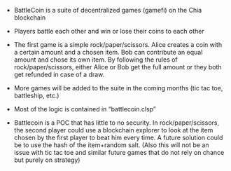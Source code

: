 - BattleCoin is a suite of decentralized games (gamefi) on the Chia blockchain

- Players battle each other and win or lose their coins to each other

- The first game is a simple rock/paper/scissors. Alice creates a coin with a certain amount and a chosen item. Bob can contribute an equal amount and chose its own item. By following the rules of rock/paper/scissors, either Alice or Bob get the full amount or they both get refunded in case of a draw.

- More games will be added to the suite in the coming months (tic tac toe, battleship, etc.)

- Most of the logic is contained in “battlecoin.clsp”

- Battlecoin is a POC that has little to no security. In rock/paper/scissors, the second player could use a blockchain explorer to look at the item chosen by the first player to beat him every time. A future solution could be to use the hash of the item+random salt. (Also this will not be an issue with tic tac toe and similar future games that do not rely on chance but purely on strategy)
